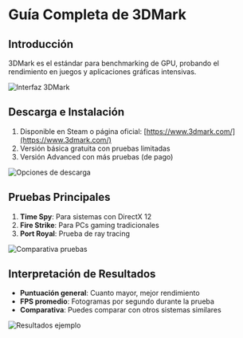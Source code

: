 # Guía Completa de 3DMark

## Introducción
3DMark es el estándar para benchmarking de GPU, probando el rendimiento en juegos y aplicaciones gráficas intensivas.

![Interfaz 3DMark](3dmark.jpg)

## Descarga e Instalación

1. Disponible en Steam o página oficial: [https://www.3dmark.com/](https://www.3dmark.com/)
2. Versión básica gratuita con pruebas limitadas
3. Versión Advanced con más pruebas (de pago)

![Opciones de descarga](https://www.3dmark.com/images/3dmark-download-options.jpg)

## Pruebas Principales

1. **Time Spy**: Para sistemas con DirectX 12
2. **Fire Strike**: Para PCs gaming tradicionales
3. **Port Royal**: Prueba de ray tracing

![Comparativa pruebas](https://www.3dmark.com/images/3dmark-tests-comparison.jpg)

## Interpretación de Resultados

- **Puntuación general**: Cuanto mayor, mejor rendimiento
- **FPS promedio**: Fotogramas por segundo durante la prueba
- **Comparativa**: Puedes comparar con otros sistemas similares

![Resultados ejemplo](https://www.3dmark.com/images/3dmark-result-details.jpg)